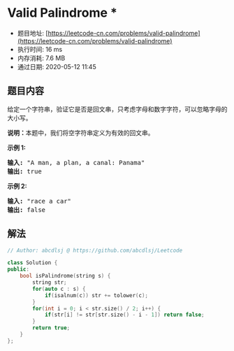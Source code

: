 # Valid Palindrome *
- 题目地址: [https://leetcode-cn.com/problems/valid-palindrome](https://leetcode-cn.com/problems/valid-palindrome)
- 执行时间: 16 ms
- 内存消耗: 7.6 MB
- 通过日期: 2020-05-12 11:45

## 题目内容
<p>给定一个字符串，验证它是否是回文串，只考虑字母和数字字符，可以忽略字母的大小写。</p>

<p><strong>说明：</strong>本题中，我们将空字符串定义为有效的回文串。</p>

<p><strong>示例 1:</strong></p>

<pre><strong>输入:</strong> "A man, a plan, a canal: Panama"
<strong>输出:</strong> true
</pre>

<p><strong>示例 2:</strong></p>

<pre><strong>输入:</strong> "race a car"
<strong>输出:</strong> false
</pre>


## 解法
```cpp
// Author: abcdlsj @ https://github.com/abcdlsj/Leetcode

class Solution {
public:
    bool isPalindrome(string s) {
        string str;
        for(auto c : s) {
            if(isalnum(c)) str += tolower(c);
        }
        for(int i = 0; i < str.size() / 2; i++) {
            if(str[i] != str[str.size() - i - 1]) return false;
        }
        return true;
    }
};

```